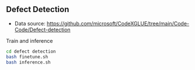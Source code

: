 ## Defect Detection
- Data source: https://github.com/microsoft/CodeXGLUE/tree/main/Code-Code/Defect-detection

Train and inference
```bash
cd defect detection
bash finetune.sh
bash inference.sh
```
